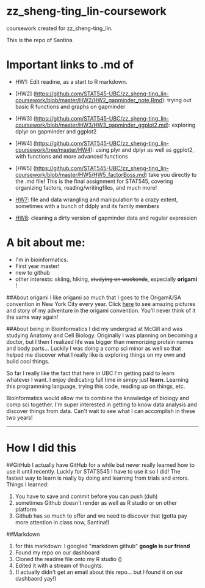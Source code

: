 zz_sheng-ting_lin-coursework
============================

coursework created for zz_sheng-ting_lin.

This is the repo of Santina. 

# Important links to .md of 
* HW1: Edit readme, as a start to R markdown. 
* [HW2] (https://github.com/STAT545-UBC/zz_sheng-ting_lin-coursework/blob/master/HW2/HW2_gapminder_note.Rmd): trying out basic R functions and graphs on gapminder 
* [HW3] (https://github.com/STAT545-UBC/zz_sheng-ting_lin-coursework/blob/master/HW3/HW3_gapminder_ggplot2.md): exploring dplyr on gapminder and ggplot2
* [HW4] (https://github.com/STAT545-UBC/zz_sheng-ting_lin-coursework/tree/master/HW4): using plyr and dplyr as well as ggplot2, with functions and more advanced functions
* [HW5] (https://github.com/STAT545-UBC/zz_sheng-ting_lin-coursework/blob/master/HW5/HW5_factorBoss.md) take you directly to the .md file! This is the final assignment for STAT545, covering organizing factors, reading/writingfiles, and much more! 

* [HW7](https://github.com/STAT545-UBC/zz_sheng-ting_lin-coursework/blob/master/HW7/hw7_data_wrangling.md): file and data wrangling and manipulation to a crazy extent, sometimes with a bunch of ddply and its family members
* [HW8](https://github.com/STAT545-UBC/zz_sheng-ting_lin-coursework/blob/master/HW8/HW8_data_cleaning.md): cleaning a dirty version of gapminder data and regular expression

# A bit about me: 

* I'm in bioinformatics. 
* First year master! 
* new to github 
* other interests: skiing, hiking, ~~studying on weekends~~,  especially __origami__ ! 

##About origami
I like origami so much that I goes to the OrigamiUSA convention in New York City every year. Click [here](http://santinasaur.wordpress.com/) to see amazing pictures and story of my adventure in the origami convention. You'll never think of it the same way again! 

##About being in Bioinformatics 
I did my undergrad at McGill and was studying Anatomy and Cell Biology. Originally I was planning on becoming a doctor, but I then I realized life was bigger than memorizing protein names and body parts... Luckily I was doing a comp sci minor as well so that helped me discover what I really like is exploring things on my own and build cool things. 

So far I really like the fact that here in UBC I'm getting paid to learn whatever I want. I enjoy dedicating full time in simpy just __learn__. Learning this programming language, trying this code, reading up on things, etc. 

Bioinformatics would allow me to combine the knowledge of biology and comp sci together. I'm super interested in getting to know data analysis and discover things from data. Can't wait to see what I can accomplish in these two years! 

---

# How I did this 
##GitHub
I actually have GitHub for a while but never really learned how to use it until recently. Luckly for STATS545 I have to use it so I did! The fastest way to learn is really by doing and learning from trials and errors. Things I learned: 

1. You have to save and commit before you can push (duh)
2. sometimes Github doesn't render as well as R studio or on other platform 
3. Github has so much to offer and we need to discover that (gotta pay more attention in class now, Santina!)

##Markdown
1. for this markdown: I googled "markdown github"  __google is our friend__ 
2. Found my repo on our dashboard 
3. Cloned the readme file onto my R studio ()
4. Edited it with a stream of thoughts. 
3. (I actually didn't get an email about this repo... but I found it on our dashbaord yay!) 

